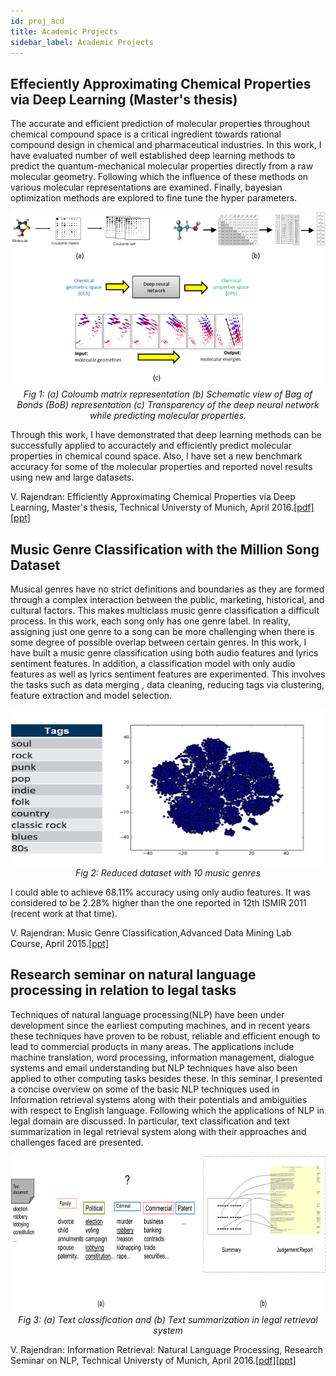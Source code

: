 ```yaml
---
id: proj_acd
title: Academic Projects
sidebar_label: Academic Projects
---
```


## Effeciently Approximating Chemical Properties via Deep Learning (Master's thesis)

The accurate and efficient prediction of molecular properties throughout chemical compound space is a critical ingredient towards rational compound design in chemical and pharmaceutical industries. 
In this work, I have evaluated number of well established deep learning methods to predict the quantum-mechanical molecular properties directly from a raw molecular geometry. Following which the influence of these methods on various molecular representations are examined. Finally, bayesian optimization methods are explored to fine tune the hyper parameters. 

<p align="center">
  <img width="600" height="280" src="../img/thesis_workflow.png">
  <br>
  <em>Fig 1: (a) Coloumb matrix representation (b) Schematic view of Bag of Bonds (BoB) representation (c) Transparency of the deep neural network while predicting molecular properties.
  </em>
</p>

Through this work, I have demonstrated that deep learning methods can be successfully applied to accuractely and efficiently predict molecular properties in chemical cound space. Also, I have set a new benchmark accuracy for some of the molecular properties and reported novel results using new and large datasets.

V. Rajendran: Efficiently Approximating Chemical Properties via Deep Learning, Master's thesis, Technical Universty of Munich, April 2016.<a href="https://drive.google.com/open?id=0B0rphpME2J_raWRVSHZXcjItNW8">[pdf]</a> <a href="https://drive.google.com/open?id=0B0rphpME2J_rTmlKcmRNS2xUU2s">[ppt]</a>

## Music Genre Classification with the Million Song Dataset

Musical genres have no strict definitions and boundaries as they are formed through a complex interaction between the public, marketing, historical, and cultural factors. This makes multiclass music
genre classification a difficult process. In this work, each song only has one genre label. In reality, assigning just one genre to a song can be more challenging when there is some degree of possible overlap between certain genres. In this work, I have built a music genre classification using both audio features and lyrics sentiment features. In addition, a classification model with only audio features as well as lyrics sentiment features are experimented. This involves the tasks such as data merging , data cleaning, reducing tags via clustering, feature extraction and model selection. 

<p align="center">
  <img width="600" height="250" src="../img/music_img.png">
  <br>
  <em>Fig 2: Reduced dataset with 10 music genres
  </em>
</p>

I could able to achieve 68.11% accuracy using only audio features. It was considered to be 2.28% higher than the one reported in 12th ISMIR 2011 (recent work at that time). 

V. Rajendran: Music Genre Classification,Advanced Data Mining Lab Course, April 2015.<a href="https://drive.google.com/open?id=0B0rphpME2J_rZDRaUjNoeDdmcEU">[ppt]</a>

## Research seminar on natural language processing in relation to legal tasks

Techniques of natural language processing(NLP) have been
under development since the earliest computing machines, and in recent years these techniques have proven to be robust, reliable and efficient enough to lead to commercial products in many areas. The applications include machine translation, word processing, information management, dialogue systems and email understanding but NLP techniques have also been applied to other computing tasks besides these. In this seminar, I presented a concise overview on some of the basic NLP techniques used in Information retrieval systems along with their potentials and ambiguities with respect to English language. Following which the applications of NLP in legal domain are discussed. In particular, text classification and text summarization in legal retrieval system along with their approaches and challenges faced are presented.

<p align="center">
  <img width="600" height="250" src="../img/text_process.png">
  <br>
  <em>Fig 3: (a) Text classification and (b) Text summarization in legal retrieval system
  </em>
</p>

V. Rajendran: Information Retrieval: Natural Language
Processing, Research Seminar on NLP, Technical Universty of Munich, April 2016.<a href="https://drive.google.com/open?id=0B0rphpME2J_rNmRlb091QlRqRHM">[pdf]</a><a href="https://drive.google.com/open?id=0B0rphpME2J_rZUpuTm5yOFd6NTQ">[ppt]</a>
